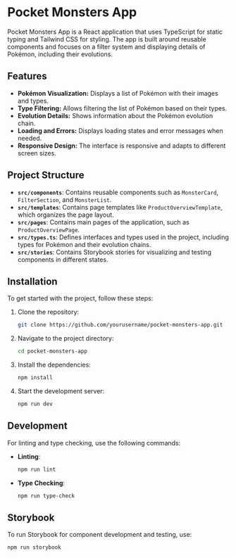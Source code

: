 # Pocket Monsters App

Pocket Monsters App is a React application that uses TypeScript for static typing and Tailwind CSS for styling. The app is built around reusable components and focuses on a filter system and displaying details of Pokémon, including their evolutions.

## Features

- **Pokémon Visualization:** Displays a list of Pokémon with their images and types.
- **Type Filtering:** Allows filtering the list of Pokémon based on their types.
- **Evolution Details:** Shows information about the Pokémon evolution chain.
- **Loading and Errors:** Displays loading states and error messages when needed.
- **Responsive Design:** The interface is responsive and adapts to different screen sizes.

## Project Structure

- **`src/components`**: Contains reusable components such as `MonsterCard`, `FilterSection`, and `MonsterList`.
- **`src/templates`**: Contains page templates like `ProductOverviewTemplate`, which organizes the page layout.
- **`src/pages`**: Contains main pages of the application, such as `ProductOverviewPage`.
- **`src/types.ts`**: Defines interfaces and types used in the project, including types for Pokémon and their evolution chains.
- **`src/stories`**: Contains Storybook stories for visualizing and testing components in different states.

## Installation

To get started with the project, follow these steps:

1. Clone the repository:
    ```bash
    git clone https://github.com/yourusername/pocket-monsters-app.git
    ```

2. Navigate to the project directory:
    ```bash
    cd pocket-monsters-app
    ```

3. Install the dependencies:
    ```bash
    npm install
    ```

4. Start the development server:
    ```bash
    npm run dev
    ```

## Development

For linting and type checking, use the following commands:

- **Linting**:
    ```bash
    npm run lint
    ```

- **Type Checking**:
    ```bash
    npm run type-check
    ```

## Storybook

To run Storybook for component development and testing, use:

```bash
npm run storybook
